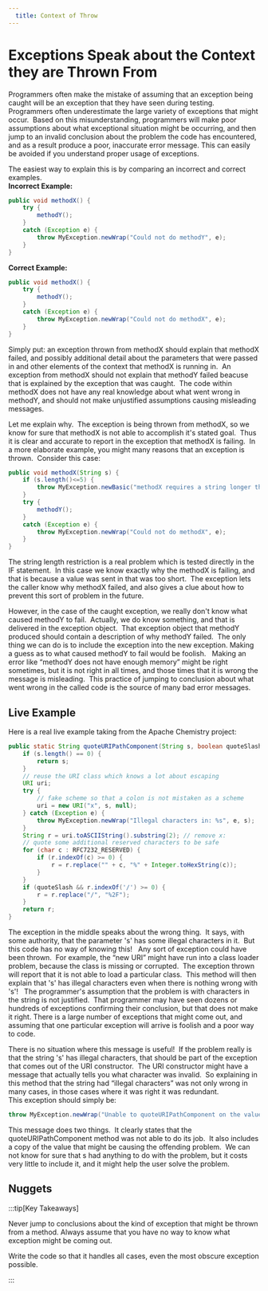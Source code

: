 ```yaml
---
  title: Context of Throw
---
```

#  Exceptions Speak about the Context they are Thrown From

Programmers often make the mistake of assuming that an exception being caught will be an exception that they have seen during testing.  Programmers often underestimate the large variety of exceptions that might occur.  Based on this misunderstanding, programmers will make poor assumptions about what exceptional situation might be occurring, and then jump to an invalid conclusion about the problem the code has encountered, and as a result produce a poor, inaccurate error message. This can easily be avoided if you understand proper usage of exceptions.

The easiest way to explain this is by comparing an incorrect and correct examples.  
**Incorrect Example:**

```java
public void methodX() {
    try {
        methodY();
    }
    catch (Exception e) {
        throw MyException.newWrap("Could not do methodY", e);
    }
}
```

**Correct Example:**

```java
public void methodX() {
    try {
        methodY();
    }
    catch (Exception e) {
        throw MyException.newWrap("Could not do methodX", e);
    }
}
```

Simply put: an exception thrown from methodX should explain that methodX failed, and possibly additional detail about the parameters that were passed in and other elements of the context that methodX is running in.  An exception from methodX should not explain that methodY failed beacuse that is explained by the exception that was caught.  The code within methodX does not have any real knowledge about what went wrong in methodY, and should not make unjustified assumptions causing misleading messages.  

Let me explain why.  The exception is being thrown from methodX, so we know for sure that methodX is not able to accomplish it's stated goal.  Thus it is clear and accurate to report in the exception that methodX is failing.  In a more elaborate example, you might many reasons that an exception is thrown.  Consider this case:

```java
public void methodX(String s) {
    if (s.length()<=5) {
        throw MyException.newBasic("methodX requires a string longer than 5 characters);
    }
    try {
        methodY();
    }
    catch (Exception e) {
        throw MyException.newWrap("Could not do methodX", e);
    }
}
```


The string length restriction is a real problem which is tested directly in the IF statement.  In this case we know exactly why the methodX is failing, and that is because a value was sent in that was too short.  The exception lets the caller know why methodX failed, and also gives a clue about how to prevent this sort of problem in the future.  

However, in the case of the caught exception, we really don't know what caused methodY to fail.  Actually, we do know something, and that is delivered in the exception object.  That exception object that methodY produced should contain a description of why methodY failed.  The only thing we can do is to include the exception into the new exception. Making a guess as to what caused methodY to fail would be foolish.   Making an error like “methodY does not have enough memory” might be right sometimes, but it is not right in all times, and those times that it is wrong the message is misleading.  This practice of jumping to conclusion about what went wrong in the called code is the source of many bad error messages.

## Live Example

Here is a real live example taking from the Apache Chemistry project:

```java
public static String quoteURIPathComponent(String s, boolean quoteSlash) {
    if (s.length() == 0) {
        return s;
    }
    // reuse the URI class which knows a lot about escaping
    URI uri;
    try {
        // fake scheme so that a colon is not mistaken as a scheme
        uri = new URI("x", s, null);
    } catch (Exception e) {
        throw MyException.newWrap("Illegal characters in: %s", e, s);
    }
    String r = uri.toASCIIString().substring(2); // remove x:
    // quote some additional reserved characters to be safe
    for (char c : RFC7232_RESERVED) {
        if (r.indexOf(c) >= 0) {
            r = r.replace("" + c, "%" + Integer.toHexString(c));
        }
    }
    if (quoteSlash && r.indexOf('/') >= 0) {
        r = r.replace("/", "%2F");
    }
    return r;
}
```

The exception in the middle speaks about the wrong thing.  It says, with some authority, that the parameter 's' has some illegal characters in it.  But this code has no way of knowing this!   Any sort of exception could have been thrown.  For example, the “new URI” might have run into a class loader problem, because the class is missing or corrupted.  The exception thrown will report that it is not able to load a particular class.  This method will then explain that 's' has illegal characters even when there is nothing wrong with 's'!   The programmer's assumption that the problem is with characters in the string is not justified.  That programmer may have seen dozens or hundreds of exceptions confirming their conclusion, but that does not make it right. There is a large number of exceptions that might come out, and assuming that one particular exception will arrive is foolish and a poor way to code. 

There is no situation where this message is useful!  If the problem really is that the string 's' has illegal characters, that should be part of the exception that comes out of the URI constructor.  The URI constructor might have a message that actually tells you what character was invalid.  So explaining in this method that the string had “illegal characters” was not only wrong in many cases, in those cases where it was right it was redundant.  
This exception should simply be:

```java
throw MyException.newWrap("Unable to quoteURIPathComponent on the value: %s", e, s);
```

This message does two things.  It clearly states that the quoteURIPathComponent method was not able to do its job.  It also includes a copy of the value that might be causing the offending problem.  We can not know for sure that s had anything to do with the problem, but it costs very little to include it, and it might help the user solve the problem.

## Nuggets

:::tip[Key Takeaways]

Never jump to conclusions about the kind of exception that might be thrown from a method.  Always assume that you have no way to know what exception might be coming out.  

Write the code so that it handles all cases, even the most obscure exception possible.

:::